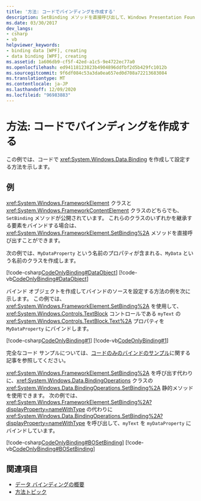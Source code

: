 ```yaml
---
title: '方法: コードでバインディングを作成する'
description: SetBinding メソッドを直接呼び出して、Windows Presentation Foundation アプリケーションのコードでバインディングを作成する方法について説明します。
ms.date: 03/30/2017
dev_langs:
- csharp
- vb
helpviewer_keywords:
- binding data [WPF], creating
- data binding [WPF], creating
ms.assetid: 1a606db9-cf5f-42ed-a1c5-9e4722ec77a0
ms.openlocfilehash: ed94118123823b4904896ddfbf2d5b429fc1012b
ms.sourcegitcommit: 9f6df084c53a3da0ea657ed0d708a72213683084
ms.translationtype: MT
ms.contentlocale: ja-JP
ms.lasthandoff: 12/09/2020
ms.locfileid: "96983883"
---
```

# <a name="how-to-create-a-binding-in-code"></a>方法: コードでバインディングを作成する

この例では、コードで <xref:System.Windows.Data.Binding> を作成して設定する方法を示します。  
  
## <a name="example"></a>例  

 <xref:System.Windows.FrameworkElement> クラスと <xref:System.Windows.FrameworkContentElement> クラスのどちらでも、`SetBinding` メソッドが公開されています。 これらのクラスのいずれかを継承する要素をバインドする場合は、<xref:System.Windows.FrameworkElement.SetBinding%2A> メソッドを直接呼び出すことができます。  
  
 次の例では、`MyDataProperty` という名前のプロパティが含まれる、`MyData` という名前のクラスを作成します。  
  
 [!code-csharp[CodeOnlyBinding#DataObject](~/samples/snippets/csharp/VS_Snippets_Wpf/CodeOnlyBinding/CSharp/MyData.cs#dataobject)]
 [!code-vb[CodeOnlyBinding#DataObject](~/samples/snippets/visualbasic/VS_Snippets_Wpf/CodeOnlyBinding/VisualBasic/MyData.vb#dataobject)]  
  
 バインド オブジェクトを作成してバインドのソースを設定する方法の例を次に示します。  この例では、<xref:System.Windows.FrameworkElement.SetBinding%2A> を使用して、<xref:System.Windows.Controls.TextBlock> コントロールである `myText` の <xref:System.Windows.Controls.TextBlock.Text%2A> プロパティを `MyDataProperty` にバインドします。  
  
 [!code-csharp[CodeOnlyBinding#1](~/samples/snippets/csharp/VS_Snippets_Wpf/CodeOnlyBinding/CSharp/binding.cs#1)]
 [!code-vb[CodeOnlyBinding#1](~/samples/snippets/visualbasic/VS_Snippets_Wpf/CodeOnlyBinding/VisualBasic/App.vb#1)]  
  
 完全なコード サンプルについては、[コードのみのバインドのサンプル](/previous-versions/dotnet/netframework-3.5/ms771500(v=vs.90))に関する記事を参照してください。  
  
 <xref:System.Windows.FrameworkElement.SetBinding%2A> を呼び出す代わりに、<xref:System.Windows.Data.BindingOperations> クラスの <xref:System.Windows.Data.BindingOperations.SetBinding%2A> 静的メソッドを使用できます。 次の例では、<xref:System.Windows.FrameworkElement.SetBinding%2A?displayProperty=nameWithType> の代わりに <xref:System.Windows.Data.BindingOperations.SetBinding%2A?displayProperty=nameWithType> を呼び出して、`myText` を `myDataProperty` にバインドしています。  
  
 [!code-csharp[CodeOnlyBinding#BOSetBinding](~/samples/snippets/csharp/VS_Snippets_Wpf/CodeOnlyBinding/CSharp/binding.cs#bosetbinding)]
 [!code-vb[CodeOnlyBinding#BOSetBinding](~/samples/snippets/visualbasic/VS_Snippets_Wpf/CodeOnlyBinding/VisualBasic/App.vb#bosetbinding)]  
  
## <a name="see-also"></a>関連項目

- [データ バインディングの概要](/dotnet/desktop-wpf/data/data-binding-overview)
- [方法トピック](data-binding-how-to-topics.md)
